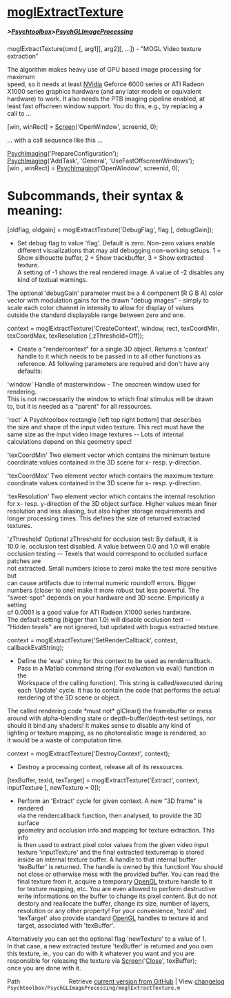 # [moglExtractTexture](moglExtractTexture)
##### >[Psychtoolbox](Psychtoolbox)>[PsychGLImageProcessing](PsychGLImageProcessing)

moglExtractTexture(cmd [, arg1][, arg2][, ...]) - "MOGL Video texture extraction"  
  
  
The algorithm makes heavy use of GPU based image processing for maximum  
speed, so it needs at least [NVidia](NVidia) Geforce 6000 series or ATI Radeon  
X1000 series graphics hardware (and any later models or equivalent  
hardware) to work. It also needs the PTB imaging pipeline enabled, at  
least fast offscreen window support. You do this, e.g., by replacing a  
call to ...  
  
[win, winRect] = [Screen](Screen)('OpenWindow', screenid, 0);  
  
... with a call sequence like this ...  
  
[PsychImaging](PsychImaging)('PrepareConfiguration');  
[PsychImaging](PsychImaging)('AddTask', 'General', 'UseFastOffscreenWindows');  
[win , winRect] = [PsychImaging](PsychImaging)('OpenWindow', screenid, 0);  
  
  
  
Subcommands, their syntax & meaning:  
====================================  
  
[oldflag, oldgain] = moglExtractTexture('DebugFlag', flag [, debugGain]);  
- Set debug flag to value 'flag'. Default is zero. Non-zero values enable  
different visualizations that may aid debugging non-working setups. 1 =  
Show silhouette buffer, 2 = Show trackbuffer, 3 = Show extracted texture.  
A setting of -1 shows the real rendered image. A value of -2 disables any  
kind of textual warnings.  
  
The optional 'debugGain' parameter must be a 4 component [R G B A] color  
vector with modulation gains for the drawn "debug images" - simply to  
scale each color channel in intensity to allow for display of values  
outside the standard displayable range between zero and one.  
  
  
context = moglExtractTexture('CreateContext', window, rect, texCoordMin, texCoordMax, texResolution [,zThreshold=Off]);   
- Create a "rendercontext" for a single 3D object. Returns a 'context'  
handle to it which needs to be passed in to all other functions as  
reference. All following parameters are required and don't have any  
defaults:  
  
'window' Handle of masterwindow - The onscreen window used for rendering.  
This is not neccessarily the window to which final stimulus will be drawn  
to, but it is needed as a "parent" for all ressources.  
  
'rect' A Psychtoolbox rectangle [left top right bottom] that describes  
the size and shape of the input video texture. This rect must have the  
same size as the input video image textures -- Lots of internal  
calculations depend on this geometry spec!  
  
'texCoordMin' Two element vector which contains the minimum texture  
coordinate values contained in the 3D scene for x- resp. y-direction.  
  
'texCoordMax' Two element vector which contains the maximum texture  
coordinate values contained in the 3D scene for x- resp. y-direction.  
  
'texResolution' Two element vector which contains the internal resolution  
for x- resp. y-direction of the 3D object surface. Higher values mean finer  
resolution and less aliasing, but also higher storage requirements and  
longer processing times. This defines the size of returned extracted  
textures.  
  
'zThreshold' Optional zThreshold for occlusion test: By default, it is  
10.0 ie. occlusion test disabled. A value between 0.0 and 1.0 will enable  
occlusion testing -- Texels that would correspond to occluded surface patches are  
not extracted. Small numbers (close to zero) make the test more sensitive but  
can cause artifacts due to internal numeric roundoff errors. Bigger  
numbers (closer to one) make it more robust but less powerful. The  
"sweet-spot" depends on your hardware and 3D scene. Empirically a setting  
of 0.0001 is a good value for ATI Radeon X1000 series hardware.  
The default setting (bigger than 1.0) will disable occlusion test --  
"Hidden texels" are not ignored, but updated with bogus extracted texture.  
  
  
context = moglExtractTexture('SetRenderCallback', context, callbackEvalString);  
- Define the 'eval' string for this context to be used as rendercallback.  
Pass in a Matlab command string (for evaluation via eval() function in the  
Workspace of the calling function). This string is called/executed during  
each 'Update' cycle. It has to contain the code that performs the actual  
rendering of the 3D scene or object.  
  
The called rendering code \*must not\* glClear() the framebuffer or mess  
around with alpha-blending state or depth-buffer/depth-test settings, nor  
should it bind any shaders! It makes sense to disable any kind of  
lighting or texture mapping, as no photorealistic image is rendered, so  
it would be a waste of computation time.  
  
  
context = moglExtractTexture('DestroyContext', context);  
- Destroy a processing context, release all of its ressources.  
  
  
[texBuffer, texId, texTarget] = moglExtractTexture('Extract', context, inputTexture [, newTexture = 0]);  
- Perform an 'Extract' cycle for given context. A new "3D frame" is rendered  
via the rendercallback function, then analysed, to provide the 3D surface  
geometry and occlusion info and mapping for texture extraction. This info  
is then used to extract pixel color values from the given video input  
texture 'inputTexture' and the final extracted texturemap is stored  
inside an internal texture buffer. A handle to that internal buffer  
'texBuffer' is returned. The handle is owned by this function! You should  
not close or otherwise mess with the provided buffer. You can read the  
final texture from it, acquire a temporary [OpenGL](OpenGL) texture handle to it  
for texture mapping, etc. You are even allowed to perform destructive  
write informations on the buffer to change its pixel content. But do not  
destory and reallocate the buffer, change its size, number of layers,  
resolution or any other property! For your convenience, 'texId' and  
'texTarget' also provide standard [OpenGL](OpenGL) handles to texture id and  
target, associated with 'texBuffer'.  
  
Alternatively you can set the optional flag 'newTexture' to a value of 1.  
In that case, a new extracted texture 'texBuffer' is returned and you own  
this texture, ie., you can do with it whatever you want and you are  
responsible for releasing the texture via [Screen](Screen)('[Close](Close)', texBuffer);  
once you are done with it.  
  




<div class="code_header" style="text-align:right;">
  <span style="float:left;">Path&nbsp;&nbsp;</span> <span class="counter">Retrieve <a href=
  "https://raw.github.com/Psychtoolbox-3/Psychtoolbox-3/beta/Psychtoolbox/PsychGLImageProcessing/moglExtractTexture.m">current version from GitHub</a> | View <a href=
  "https://github.com/Psychtoolbox-3/Psychtoolbox-3/commits/beta/Psychtoolbox/PsychGLImageProcessing/moglExtractTexture.m">changelog</a></span>
</div>
<div class="code">
  <code>Psychtoolbox/PsychGLImageProcessing/moglExtractTexture.m</code>
</div>

